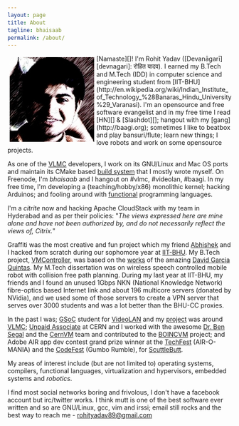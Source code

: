 ```yaml
---
layout: page
title: About
tagline: bhaisaab
permalink: /about/
---
```


<img align="left" style="padding: 5px;" src="/assets/img/avatar.jpg"/>
[Namaste][]! I'm Rohit Yadav ([Devanāgarī][devnagari]: रोहित यादव). I earned my B.Tech and M.Tech (IDD) in computer science and engineering student from [IIT-BHU](http://en.wikipedia.org/wiki/Indian_Institute_of_Technology_%28Banaras_Hindu_University%29_Varanasi). I'm an opensource and free software evangelist and in my free time I read [HN][] &amp; [Slashdot][]; hangout with my [gang](http://baagi.org); sometimes I like to beatbox and play bansuri/flute; learn new things; I love robots and work on some opensource projects.

As one of the [VLMC][] developers, I work on its GNU/Linux and Mac OS ports and maintain its CMake based [build system][CMakeQt] that I mostly wrote myself. On Freenode, I'm *bhaisaab* and I hangout on #vlmc, #videolan, #baagi. In my free time, I'm developing a (teaching/hobby/x86) monolithic kernel; hacking Arduinos; and fooling around with [functional](http://learnyouahaskell.com/) programming languages.

I'm a _citrite_ now and hacking Apache CloudStack with my team in Hyderabad and as per their policies: "_The views expressed here are mine alone and have not been authorized by, and do not necessarily reflect the views of, Citrix._"

Graffiti was the most creative and fun project which my friend [Abhishek][] and I hacked from scratch during our sophomore year at [IIT-BHU][]. My B.Tech project, [VMController], was based on the [works][david-boincvm] of the amazing [David Garcia Quintas][david]. My M.Tech dissertation was on wireless speech controlled mobile robot with collision free path planning. During my last year at IIT-BHU, my friends and I found an unused 1Gbps NKN (National Knowledge Network) fibre-optics based Internet link and about 196 multicore servers (donated by NVidia), and we used some of those servers to create a VPN server that serves over 3000 students and was a lot better than the BHU-CC proxies.

In the past I was; [GSoC] student for [VideoLAN][yt-vlmc-wiki] and my [project][gsoc-project] was around [VLMC][]; [Unpaid Associate][boincvm] at CERN and I worked with the awesome [Dr. Ben Segal][ben] and the [CernVM][] team and contributed to the [BOINCVM][boincvm] project; and Adobe AIR app dev contest grand prize winner at the [TechFest][] (AIR-O-MANIA) and the [CodeFest][] (Gumbo Rumble), for [ScuttleButt][]. 

My areas of interest include (but are not limited to) operating systems, compilers, functional languages, virtualization and hypervisors, embedded systems and _robotics_.

I find most social networks boring and frivolous, I don't have a facebook account but irc/twitter works. I think mutt is one of the best software ever written and so are GNU/Linux, gcc, vim and irssi; email still rocks and the best way to reach me - <rohityadav89@gmail.com>

[Namaste]: http://en.wikipedia.org/wiki/Namaste
[devnagari]: http://en.wikipedia.org/wiki/Devan%C4%81gar%C4%AB
[IIT-BHU]: http://itbhu.ac.in
[HN]: http://news.ycombinator.com
[Slashdot]: http://slashdot.org
[VLMC]: http://trac.videolan.org/vlmc
[CMakeQt]: https://github.com/bhaisaab/cmakeqt
[Abhishek]: http://theshowstopper.in
[VMController]: http://code.google.com/p/vmcontroller
[david-boincvm]: http://bitbucket.org/dgquintas/boincvm
[david]: http://www.linkedin.com/in/davidgarciaquintas
[GSoC]: http://en.wikipedia.org/wiki/Google_Summer_of_Code
[yt-vlmc-wiki]: http://wiki.videolan.org/SoC_2010/Youtube_Integration_VLMC
[gsoc-project]: http://www.google-melange.com/gsoc/project/google/gsoc2010/rohit_yadav/25001
[boincvm]: http://code.google.com/p/boincvm
[ben]: http://ben.web.cern.ch/ben/
[CernVM]: http://cernvm.cern.ch/cernvm/
[TechFest]: http://www.techfest.org/
[CodeFest]: http://itbhu.ac.in/codefest/
[ScuttleButt]: /files/old/scuttlebutt.zip

<script type="text/javascript">
  mixpanel.track("About Page");
</script>
